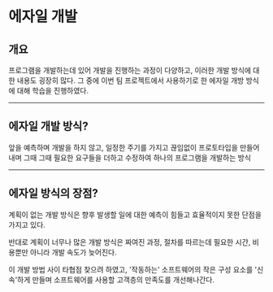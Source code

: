 # 에자일 개발
## 개요

프로그램을 개발하는데 있어 개발을 진행하는 과정이 다양하고, 이러한 개발 방식에 대한 내용도 굉장히 많다. 그 중에 이번 팀 프로젝트에서 사용하기로 한 에자일 개방 방식에 대해 학습을 진행하였다.
___

## 에자일 개발 방식?
앞을 예측하며 개발을 하지 않고, 일정한 주기를 가지고 끊임없이 프로토타입을 만들어내며 그때 그때 필요한 요구들을 더하고 수정하여 하나의 프로그램을 개발하는 방식


___

## 에자일 방식의 장점?
계획이 없는 개발 방식은 향후 발생할 일에 대한 예측이 힘들고 효율적이지 못한 단점을 가지고 있다.

반대로 계획이 너무나 많은 개발 방식은 짜여진 과정, 절차를 따르는데 필요한 시간, 비용뿐만 아니라 개발 속도가 늦어진다.

이 개발 방법 사이 타협점 찾으려 하였고,
'작동하는' 소프트웨어의 작은 구성 요소를 '신속'하게 만들며 소프트웨어를 사용할 고객층의 만족도를 개선해나간다.
